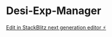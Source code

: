 # Desi-Exp-Manager

[Edit in StackBlitz next generation editor ⚡️](https://stackblitz.com/~/github.com/ujjwalanx/Desi-Exp-Manager)
